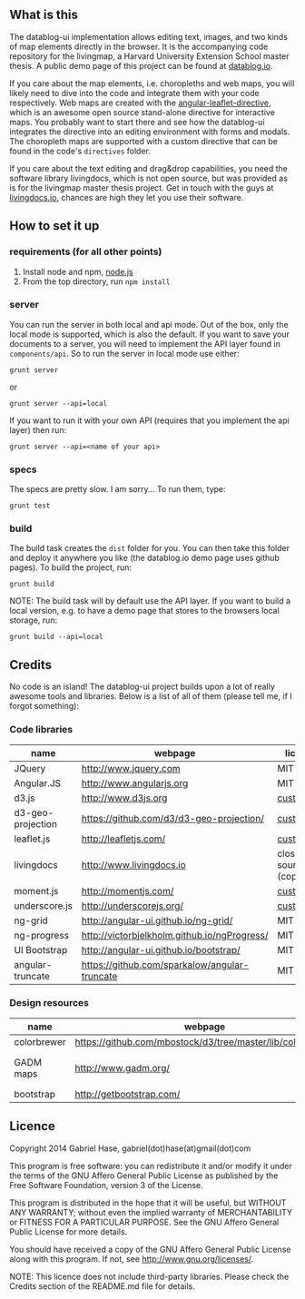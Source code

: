 ## What is this

The datablog-ui implementation allows editing text, images, and two kinds of map elements directly in the browser. It is the accompanying code repository for the livingmap, a Harvard University Extension School master thesis. A public demo page of this project can be found at [datablog.io](http://www.datablog.io/).

If you care about the map elements, i.e. choropleths and web maps, you will likely need to dive into the code and integrate them with your code respectively. Web maps are created with the [angular-leaflet-directive](http://tombatossals.github.io/angular-leaflet-directive), which is an awesome open source stand-alone directive for interactive maps. You probably want to start there and see how the datablog-ui integrates the directive into an editing environment with forms and modals. The choropleth maps are supported with a custom directive that can be found in the code's `directives` folder.

If you care about the text editing and drag&drop capabilities, you need the software library livingdocs, which is not open source, but was provided as is for the livingmap master thesis project. Get in touch with the guys at [livingdocs.io](http://www.livingdocs.io), chances are high they let you use their software.

## How to set it up

### requirements (for all other points)

1. Install node and npm, [node.js](http://nodejs.org/)
2. From the top directory, run `npm install`

### server

You can run the server in both local and api mode. Out of the box, only the local mode is supported, which is also the default. If you want to save your documents to a server, you will need to implement the API layer found in `components/api`.
So to run the server in local mode use either:
```
grunt server
```
or 
```
grunt server --api=local
```

If you want to run it with your own API (requires that you implement the api layer) then run:
```
grunt server --api=<name of your api>
```

### specs

The specs are pretty slow. I am sorry... To run them, type:
```
grunt test
```

### build

The build task creates the `dist` folder for you. You can then take this folder and deploy it anywhere you like (the datablog.io demo page uses github pages).
To build the project, run:
```
grunt build
```

NOTE: The build task will by default use the API layer. If you want to build a local version, e.g. to have a demo page that stores to the browsers local storage, run:
```
grunt build --api=local
```

## Credits

No code is an island! The datablog-ui project builds upon a lot of really awesome tools and libraries. Below is a list of all of them (please tell me, if I forgot something):

### Code libraries

name | webpage | licence
----|------|----
JQuery | http://www.jquery.com  | MIT
Angular.JS | http://www.angularjs.org  | MIT
d3.js | http://www.d3js.org  | [custom](https://github.com/mbostock/d3/blob/master/LICENSE)
d3-geo-projection | https://github.com/d3/d3-geo-projection/ | [custom](https://github.com/d3/d3-geo-projection/blob/master/LICENSE)
leaflet.js | http://leafletjs.com/ | [custom](https://github.com/Leaflet/Leaflet/blob/master/LICENSE)
livingdocs | http://www.livingdocs.io | closed source (copyright)
moment.js | http://momentjs.com/ | [custom](https://github.com/moment/moment/blob/develop/LICENSE)
underscore.js | http://underscorejs.org/ | [custom](https://github.com/jashkenas/underscore/blob/master/LICENSE)
ng-grid | http://angular-ui.github.io/ng-grid/ | MIT
ng-progress | http://victorbjelkholm.github.io/ngProgress/ | MIT
UI Bootstrap | http://angular-ui.github.io/bootstrap/ | MIT
angular-truncate | https://github.com/sparkalow/angular-truncate | MIT

### Design resources

name | webpage | licence
----|------|----
colorbrewer | https://github.com/mbostock/d3/tree/master/lib/colorbrewer | Apache
GADM maps | http://www.gadm.org/ | non-commercial use only
bootstrap | http://getbootstrap.com/ | MIT


## Licence

Copyright 2014 Gabriel Hase, gabriel(dot)hase(at)gmail(dot)com

This program is free software: you can redistribute it and/or modify
it under the terms of the GNU Affero General Public License as published by
the Free Software Foundation, version 3 of the License.

This program is distributed in the hope that it will be useful,
but WITHOUT ANY WARRANTY; without even the implied warranty of
MERCHANTABILITY or FITNESS FOR A PARTICULAR PURPOSE.  See the
GNU Affero General Public License for more details.

You should have received a copy of the GNU Affero General Public 
License along with this program.  If not, see 
<http://www.gnu.org/licenses/>.

NOTE: This licence does not include third-party libraries. Please check
the Credits section of the README.md file for details.
